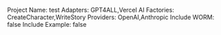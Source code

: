 Project Name: test
Adapters: GPT4ALL,Vercel AI
Factories: CreateCharacter,WriteStory
Providers: OpenAI,Anthropic
Include WORM: false
Include Example: false